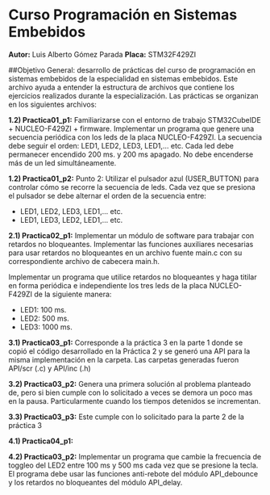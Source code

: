 # Curso Programación en Sistemas Embebidos

**Autor:** Luis Alberto Gómez Parada
**Placa:** STM32F429ZI


##Objetivo General:
desarrollo de prácticas del curso de programación   en sistemas embebidos de la especialidad en sistemas embebidos. Este archivo ayuda a entender la estructura de archivos que contiene los ejercicios realizados durante la especialización. Las prácticas se organizan en los siguientes archivos:


**1.2) Practica01_p1:** Familiarizarse con el entorno de trabajo STM32CubeIDE + NUCLEO-F429ZI + firmware. Implementar un programa que genere una secuencia periódica con los leds de la placa NUCLEO-F429ZI. La secuencia debe seguir el orden: LED1, LED2, LED3, LED1,... etc.
Cada led debe permanecer encendido 200 ms. y 200 ms apagado.  No debe encenderse más de un led simultáneamente. 

**1.2) Practica01_p2:** Punto 2: Utilizar el pulsador azul (USER_BUTTON) para controlar cómo se recorre la secuencia de leds.  Cada vez que se presiona el pulsador se debe alternar el orden de la secuencia entre:
- LED1, LED2, LED3, LED1,... etc.
- LED1, LED3, LED2, LED1,... etc.


**2.1) Practica02_p1:** Implementar un módulo de software para trabajar con retardos no bloqueantes. 
Implementar las funciones auxiliares necesarias para usar retardos no bloqueantes en un archivo fuente main.c con su correspondiente archivo de cabecera main.h.

Implementar un programa que utilice retardos no bloqueantes y  haga titilar en forma periódica e independiente los tres leds de la placa NUCLEO-F429ZI de la siguiente manera:
- LED1: 100 ms. 
- LED2: 500 ms.
- LED3: 1000 ms.


**3.1) Practica03_p1:** Corresponde a la práctica 3 en la parte 1 donde se copió el código desarrollado en la Práctica 2 y se generó una API para la misma implementación en la carpeta. Las carpetas generadas fueron API/scr (.c) y API/inc (.h)


**3.2) Practica03_p2:** Genera una primera solución al problema planteado de, pero si bien cumple con lo solicitado a veces se demora un poco mas en la pausa. Particularmente cuando los tiempos detenidos se incrementan.


**3.3) Practica03_p3:** Este cumple con lo solicitado para la parte 2 de la práctica 3 

**4.1) Practica04_p1:**

**4.2) Practica03_p2:** Implementar un programa que cambie la frecuencia de toggleo del LED2 entre 100 ms y 500 ms cada vez que se presione la tecla.  El programa debe usar las funciones anti-rebote del módulo API_debounce y los retardos no bloqueantes del módulo API_delay. 
